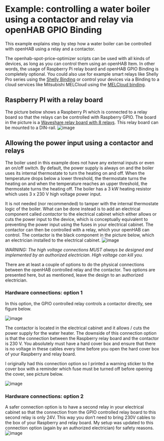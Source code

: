# Example: controlling a water boiler using a contactor and relay via openHAB GPIO Binding
This example explains step by step how a water boiler can be controlled with openHAB using a relay and a contactor. 

The openhab-spot-price-optimizer scripts can be used with all kinds of devices, as long as you can control them using an openHAB Item. In other words, the usage of Raspberry Pi relay board and openHAB GPIO Binding is completely optional. You could also use for example smart relays like Shelly Pro series using the [Shelly Binding](https://www.openhab.org/addons/bindings/shelly/) or control your devices via a Binding to a cloud services like Mitsubishi MELCloud using the [MELCloud binding](https://www.openhab.org/addons/bindings/melcloud/).

## Raspberry PI with a relay board
The picture below shows a Raspberry Pi which is connected to a relay board so that the relays can be controlled with Raspberry GPIO. The board in the picture is a [Waveshare relay board with 8 relays](https://www.waveshare.com/wiki/RPi_Relay_Board_(B)). This relay board can be mounted to a DIN-rail.
![image](https://github.com/masipila/openhab-spot-price-optimizer/assets/20110757/d039d219-a7a2-4dee-b751-9fdf326e21f0)

## Allowing the power input using a contactor and relays
The boiler used in this example does not have any external inputs or even an on/off switch. By default, the power supply is always on and the boiler uses its internal thermostate to turn the heating on and off. When the temperature drops below a lower threshold, the thermostate turns the heating on and when the temperature reaches an upper threshold, the thermostate turns the heating off. The boiler has a 3 kW heating resistor which uses 3 x 230 V high voltage power input.

It is not needed (nor recommended) to tamper with the internal thermostate logic of the boiler. What can be done instead is to add an electrical component called _contactor_ to the electrical cabinet which either allows or cuts the power input to the device, which is conceptually equivalent to preventing the power input using the fuses in your electrical cabinet. The contactor can then be controlled with a relay, which your openHAB can control. The contactor is the black component in the picture below, which an electrician installed to the electrical cabinet.
![image](https://github.com/masipila/openhab-spot-price-optimizer/assets/20110757/6800ec75-270a-4662-af0e-2bf7f02ec378)

*WARNING: The high voltage connections MUST always be designed and implemented by an authorized electrician. High voltage can kill you.*

There are at least a couple of options to do the physical connections between the openHAB controlled relay and the contactor. Two options are presented here, but as mentioned, leave the design to an authorized electrician.

### Hardware connections: option 1
In this option, the GPIO controlled relay controls a contactor directly, see figure below.

![image](https://github.com/masipila/openhab-spot-price-optimizer/assets/20110757/43aadb1c-9215-4999-87e8-b40c69ca8753)

The contactor is located in the electrical cabinet and it allows / cuts the power supply for the water heater. The downside of this connection option is that the connection between the Raspberry relay board and the contactor is 230 V. You absolutely must have a hard cover box and ensure that there is no voltage in these cables every time before you open the hard cover box of your Raspberry and relay board.

I originally had this connection option so I printed a warning sticker to the cover box with a reminder which fuse must be turned off before opening the cover, see picture below.

![image](https://github.com/masipila/openhab-spot-price-optimizer/assets/20110757/98917fe5-9714-479a-b1b6-69910eac7b69)

### Hardware connections: option 2
A safer connection option is to have a second relay in your electrical cabinet so that the connection from the GPIO controlled relay board to this second relay is only 24V. This way you don’t need to bring 230V cables to the box of your Raspberry and relay board. My setup was updated to this connection option (again by an authorized electrician) for safety reasons.
![image](https://github.com/masipila/openhab-spot-price-optimizer/assets/20110757/08179216-9e9a-4c87-8a6b-98d76177c93b)
